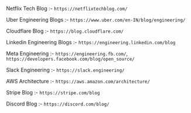 Netflix Tech Blog :- ```https://netflixtechblog.com/```

Uber Engineering Blogs :- ```https://www.uber.com/en-IN/blog/engineering/```

Cloudflare Blog :- ```https://blog.cloudflare.com/```

Linkedin Engineering Blogs :- ```https://engineering.linkedin.com/blog```

Meta Engineering :- ```https://engineering.fb.com/```, ```https://developers.facebook.com/blog/open_source/```

Slack Engineering :- ```https://slack.engineering/```

AWS Architecture :- ```https://aws.amazon.com/architecture/```

Stripe Blog :- ```https://stripe.com/blog```

Discord Blog :- ```https://discord.com/blog/```


